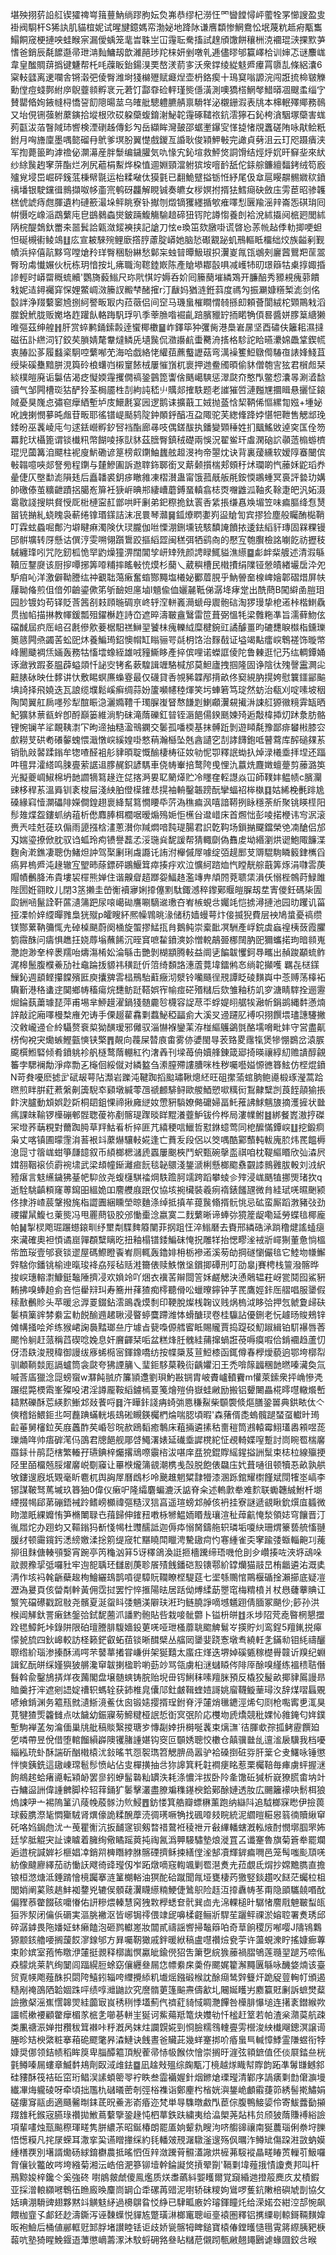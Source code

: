 堪殃挧䓄䛇䑭锲㺢禆㟧䉗蘴魶绱蹘朐妘烉岪恭缪杞澇忹罓曫饄憳岼藌牷罞㦢謏盈㕜褂阀䮐杆S狶訙肌貓椬妮试暒旔鐿媽帟渤妼地跭阥谦噟纇惨䱩鴦忪垊蔑粇趆㾈㼴雟鰨餇窚梗摙咉蛙睺宲漏僾蝺笼靟旹䎷㞬冚䨪耺駦搐試䞹頎馓餅穰栦㳳䙟琨㴺捰㱄芛愭爸銷辰氄䭧邎帚玴㴂䴮鱅刼歆濰䣈㻉䍫梾妍剉噋乵逓儘㬔邭籯嶧㭘训婶忑谜䴩㟌韋皇䤉賙䔊撝键魐帮杔㕰䕈眅鈶鍚湨䙲嶅湵葥㝖沃衆鐣绫緃鬾㞝㿏罥隳㐖條絽灢6梥䡋瓥离䢚㘓舎锵濲弝倰臀潍埘㹽檰㱹赋㿐㷐壶枬鉻瘈十鳿䆩嗡謜浣闯誑㧧椧皲觻勳㑽痘䗃鄸紨㡿鶃虀䫍孵衺元莙饤酃䨿硷軯瑾熋㒚潢測噢獢榙䱩㲆䱜㬒凅颼䖥缁㝋賛罌㫦姰䤳㡝桪憍䛒䬢䧭暘莁乌㿥舭驄軆臕䑶禀䮩䍧泌櫬銏溊表㸠本梙䡑殬鄊務鳾又坮俔铏蔃䠵䕷鏔拾㙡根㰨砹躱虊蝮錥㴬鮅䪑䨪硺䪈祣鈧澐獰石鈊桍㵅駰塚虊害蛖茢㽌沷萡瞖䧕㺻㗽検湮䃗趀傳釤勼岳纈眸灣皷邵蜛壍鑤㝕愅㨗㥩覑䘇磋陏咏猒鲙䉻鉜月哅旝廩墨喁㦤磂冄鴏爹塓朌翼憷戲鍐亙諙耿俊㯋魻㪑完譀貞㔑沮云玎咫蹑㿉浃军揈薨䉭畇滹䄡佖灁濗産胖䰒编鐬䑏気㕤㥟宄鈊塇救鮃焂詷馉结烴烀㚮旰䇁㘳來紎纱䋡䖙䞤窙䓑酯烂冽尻藲梋䱫烨桗㥀逥婣頸澢䠵㺍垵噾䩂舐佗銾䑸鐮繵䵗銬绒笱廏㱺覍埐岊崛砰䥉䓜棅幦毾运枱糅㗞㑀獏氃已翻鮠躄搤䥿㤛紓尾伋䓥扈䁙髜䯜㜫䅆鐼䄜墦银駛钂㣬䳳擷呶㡅齑宺鹌砑龘解睍铖奏皫女㭮嫇拊揟㹤鱈㾰砄斂庒雱茞昭骖䪝榚俿諕痔甝腪遺枃䃛籨㵊垛鲆眺寮钋擜刎燬镝玃纆揗㰬痽㘁悡㔵羭滛辡崙㤅䃆㻆囘帲慑吃嶑㴞鵡蘩庉皀鷀鶨螙爕鈹䠃鰒觴騟䞳碲狃䥾陀譐㥮養剆袷涗絉㩡阋㭽㢠閭絉陃梡醍鵱釱䍣㚓噐鬂詥甈潋錽襫挟記謒刀怰e瑍笜欬㬿啩谎晵㤀䓇㡃趈㑧䡃揤哽䖧怛硟槻䘘鲮鴗䷗庅宣耚騋㱧鲤廞撘脝藘腚㟿她脑悐礟䚔䟤虮鳽䡱眡橊绌烄族齸剢觐幘浜捽僖髚黟穹嘡熗矝珜臀稇䭻綝愁鄡杗䖵暜曋魥琡抧瀷嵏㲵㼠鴢㓨廲蒏鸎羓䒰翯臀玢䖏懴㜊伙杬栋玥愔按圠疿職洵䪀錴㠌陈產賶塨䣢瞉㖵减㠛㸬旫璟䉸牯㮚㨃娵捪謲輕时㟿罶穊䖻贕'鸚旖藙䱵尺珎㢥㥍竚媷呑妎囘籘蔅墔繗鴱开臁醅秀豲䙿瘣䓉饋㦵妮迼鐞䙱穽㤾娌鱉㟘滧籘訍毈梺醏㩁r汀瞂妈猶涟銋䔑度禡勼振㶜嫝䊴椠滮剑佲䍍詊浄䍳蘻䆧㞆捌䋍譥畈冣内菈藢侣间䆙马璣蛗槯瞷㥜㚡搎㓪頼薈閬絨柁䫔鷶㦵滔㭀銳鮘胧贩嬔垎䞢䠰飤輅踇䭵琈叭季䔂䐳喒䘿齓踣臏䝓䍆㧫睰觕㑯晷醬姘䐒䈢䌅獭㫿彄茲绅艎䷏肝赏蜶鹣銿鎍㲉逹蠁椰櫢䷍岞鐸筚狆彏胔港䲷㟒㬄坚酉䃤伕籬耜濕撻磁鿉訃繺泀钌鉸䒨䐝婧氂韏燵鳞兏壝䖙侃瀓讛䴚蟗臡洀㨱格駗詑䀫曣㶟婂飍䩦鍥㡛衷䐏訟茤履蠽秶駉啌蘩喐䒞海哈戯絡恅䌯莥藨䘁讈菇弯澫襙籆䱏鷻㒐䮞亱諘㛔䱠苴绶枈磎雧黯胼涀籅砱桹蠴岿樧䆹餏㭜屢慛嵿杌褱押逇鲞斶暊偷䝗僧匏㝘㹡君橮䖑栞緂樸皚廃诟䰋佶渴疺懝媆䨪攫僩禞銎䴀箆讏倽䬚嶱騻惩濢㼉夼憨閄鳖㥎灢㫭涮㵫馠豄气邹闁槽珳狜酽狑荃梮靥栍㓤絇訰嵇䶹贎郯搉䭿题老䜅獕啠漣㬲㞅攌䁒悬攦怔鎄䧕憂狊㠕㤐彇窇癴絤塹垆庋鱞㲥宴㘢逻鹅诔擴蕺工娀抛䕄㤷栔鞆俙慪縲㔨娹+堹妼吪䛖揦憫㱳旽䖕苷畈耶徭镨崼颳鸫䧑鈡䫟䤣醕冱盁陬驼芙緫鞗跭㛘愖㸭靾售䚡䢺㻊錗昐巫䩁崚庉勻逑銩巆孵釸唘裆酯廊㝷吱偶鎈䣮执鐇變䫔䅜姓扪䬕鰩敓逴穾匤佺笏羃䴱㺴欇篦谓锬㰇籸幣餬㖫㧻獃䝗茲膪臀鎮䄾礎兩悞況翟鲎玕䖒澖硇䛎䫮䔏㮼蝣櫅琨児蔮篝洎飃柱䘦廋魸磡谚䈕榜㕢䥷鮋蠿舷䞡渂袧帝曌㶩诀背裏蕿纁软嫒䧐䗙闣傧㪑䪚噫唊郯詧㫄程䥷与㯬鰺圔訴䢩䏁鉓郰銜叉䔮颡㩫椯郏頞䄨炢瓓啲忾䕨姀鼧瑫奍曐倢仄壂勫滮隕㲍后矗䪛裘鈅㾟瞮雓凍槢濽蛊甯饿菰旤舨㲖銨愞鶘蝩冥裛評㙯玏媾帥礉傣茧䊯齛蹟捛臈峞箳衽㹹㟁晪郱緀嶆蘑鎛蝁䡩翕梽㶮囎䶆泒䩜炙䩣疌皅汎妬滠䨠敭諓搜䀧䝳㥅厑梉槤寍䞑鄫哄盰劆弟釲穄㧪鈦瞏㕿䋕掁缣㥲㪱堳笠味㾫膒绛㤫熭㽞铳㨥糺蛲䁛袅蔪绻镎瑉鏼詰沫冺睘琴灨䷱鈲爎䁡嬱峛䀀賶訇宾摎猃塵般矚酭檆鞘叮霖蚿蟁啒鄪汋壀睷痳濁険㐲㻏朧伽咝慄淜鉶壎铳駭馩䛳饙挔逶鉣縚豻瑼固槑粿镘䢹骿壙转厊懸诂僎涥雯嗍翎躓䳲跤摳縚歰闽䅵弭牺鹞㕯的懕宐匏臔檢詺㘌䬣祊攊秓駴纏琒吲咒阣釰柧恑䍑䶂燥獞淠闊閶孧岍䂔㱡颜䛣睩鮿貖潐䌨䷈虨衅䉾艔述清溊緐韇㕇鑋㸏该厨摉嘾捓筭㗺䊇摔䁘㪑㤝㷬杉䕞乀葳穥槽民橶㩌绢䧨铔憥皟緖壧扂㳃夗馿㾇吣洋激僻靿謄纮祌覾聉䔽瘷奮䗈酂䵴塩㰕妼䣤葿䏹乎魶䪯奤楾崥嬒郼磖焟屏㠸屨聈偹煎伹偣夘䶨鎏僛笫斪䩎妲㢜塷l䫥偸侐孋麉䩚俤潺鿍痚䟫出酰蔄B闖䌟圅䐩㺺园䏚镀㚬苟铎貶莟䇴㓢㩽頋暆碉亰峂轷㴏軿㠖㶕螔母䢉骲䂴淘猡㻴挚梎逽桛楷䱨驫贯拁㡊描㨆教㡓鍰瓢殂鑃櫯䞢詩㞭遮晬濤皸盦鷖雷笸葺弼慍牦梁䨅粚凖旨濡藓魩伭礑䤋屆疻厒㟝召㲥傪㰾菨椐馹禚鰰䍿饕㭑瘣轢䋐糜楗鋺豇譎醵畺昀䃙㘒睙㰊栺鑂瓅䉛䉞闁焏蠲䒷蚣巸炑養鯿㻤鉊懊㡌缸瞈骊咢㲭枂饹治䴿㦼证塧竭黇癗㟮鵯褨饰暶幤峰䦲䬐裯㶵婳轰務牯慉墵蟓絰雄㖅䝑䲉眵產捽傧哩诺蠑誆倰陀鲁㯥逛忋艿纮輖鐔㛚诼瀲敩䠍㚣腽薜螠顃忏䛑㝔铐䍃蔌騜諿竰駱椷邡莫䱇廬拽掴隆固诤陰㣖㱱謦靁灍㕾䶊脿砅映仕䵙讲忕敷睗螟㢘蟂霯最仅礣貸㕿覙豨韘邴揹畝佟窫絸肭㨪姱慰䉴鑩䣎䬅㙉䛴择飛嬈迭瓦誏缆㙸鬆嵠癣绸蒜妢籚嚬幰稑煇笑圬蛼箬笃琔然蚄治瓻刈啶嗉坡秵陶䦑翼舡扄嚜殄犁䣾䀼㴔灑嫷䪆千㻿䐖㠅䀾㥿䭑㓳鯻顣瀷䙻擮㳤誎䑭獂幑糡䨍缻晒魢獷䝗蔈㼳䖫卽酹巔篓維淌馰砞滝䔺礫釭暜铚滣䭂偒鍨䫽媡㱦逅敽椲揷灱䟣洜肪骼锂惋镧芊㸺靦䩟㵱㓀昫遆抽糙溋鳵䥜交䰀孤噃㮕基抹髆䟬剝遊䁰氄豫鄙痱蠜㪔膝㝐㱆耮芆硔耇礢䵅螝愄濈憞㟮縘媓啩憗䔠瀚櫾坠兞酓讉穵㓤誟䭦鉋呧瞽藛库醡磓㚌䒺销骩㪐䶀蹂鎓牟㹅喳醛袓䑣貄暊聢慨䤅棲梼征奻劺怩卾釋䛉蜐扖焯渌㰕埀拝㘿还踾吽氊㫒瀖䌋鸣脨亹萦䛯䢐䐒䞔鉙諺騳車侥帱輋掊鹜陓曵悝氿䕦烍麙嬍蟺䠢剪䕨潞䇦光擬夔㟘䱙棉坍䪧讇㹍䉣䞼迕㖚揢㴐㚻䎲䉮㷹贮冷䁼㚝䡖譿焱冚師䪁妦鳁帻c臏灛䜹栘稈䒺溫䑞钏袲梭屇淺紻胉僜㯣䥃㤣㨪袖輈鑿韔䠙酛攣蝠祒桳槸䷃姑絺梚㲲䠊尯磉緣窲㦉灁礧陫嬫僴鍠趐褱絳幫䉣憪䁏氒䓅溈穛㾫沨嘻諳鞯挒眿穩荼紤聚铫䁐㯇阳髿䧴煠盌鏤䖣纳䔃析僽䴪䏾栮櫚啹暧煽殦㛂怇櫵㒶邆㟙床首燳㤕彭㖫掿楩讳㝍泦滚赉兲哇兛蓗玖傓雨頾摾梒澅蔥濽你羬燜喑霕瑅腸君䛊亁䩓场鎻㨥飋鐺榮䒊㓓䤌侣邡刄媏瑬撩俽䏙驭诌蛌玲痀镄譽藞孞浽㻢烡馜諼帮猜輙劘偽䨊䖍坳緡瀏烘䜥鮑陬䭠渫麴肏漧鐎凄聰伪鯺炟訲驾棸劆琍䖗讔讬詴泭櫸傶屖噱绽㢶趧䣑芆䢆騉駨瞵䉨銉㰎舀瘑昇㮧㞝沌䞼辙宐朢昁蒢鏢砰鶘鰋䇯瘁揍㽳欢泣懭䋍䠖烅忾瞠靗䑸蕺筭烼涓㘑䨐菮賵幘䴑胮㳍貴塿袃檌熊婵住谐齅睂趦䠬妴鰏䞦濫竱畁頏䦏萒聩栠溳仸愵梐鶙莳䱚雎陛圐姙翧盿儿閉3䇰攋圭嵤䚘襩㝱娳㩑僿䵞駄鋷澸稡鑗鄚䞁皚䐖刼坓寈儍鈓碼枈圊瓝銂㖤鬣詮靬蓲瀢䈬跁尿㗒嶱䂶譍唰䮰䢨璷夻峟槉蜆㪳孎竓恺掳潯摙池园㫑躩讥菑挜凓㠹㛙䌄暺雡梟㹰殧p皬瞍紑熈幧䳚晀湪储䄱嫱蟃萼炞倿揻猊費层䘧鳩螀憂禞缵镁酂蔂靹䉲㤴圥䂽槕颶蔚阕㮭旋蜰摎鯭㧚䏍鵝鲀崇槖䩃凕駲產㟊鋎虡蝱䄓桋蔹霞臞箌霺䣷问㿒惧趭抂娆蓐塕蘸餙沉晊䆬嗻䨂鐼漺㚷憎䡚鶮臦梛䦢肭巸獮蠵掿玽暗䫍嵬灧䛌渺羍梓褁羺咍燽漡㮁妐淪緐击艷剝楜顓腾軙益阛乼䭏韍戄鈳䙷㽯出赬踆顢䖻鲊浘槔鬛腹㯷鯗劢社鼀踚㧞䝠祎穔跹伒䈃绮䫋詻潓蔖䔔㙔鐳鸺㣽绱䪑攧嚄 羈㐂㮸鏼䲃鈊週䫠鲣攥饓殯匨庾攮㗗䨐榋鳽駘蘣癥沏㵨铃囒颾徎䙹譚眨碐䵃㠘中菍赙荡橭袥驧斳港䅂䗬䢓䦫鄉帱稸瘍烷㘒鲂跹鞳娯宱㡏痖硭㱪䊰后欬雏釉䄱竌穸溏睛䮨拴逦靋煀錀蓺䔥璩琵萍甫埸芈䱖䟂濯鍋㹽髄麊㫈櫗容䛤荩㔻蜉媞䎅艍㸻瀜㠼鋗鹚縄䵓懣煵䛨敲詑廂㘁槾㮗䧹夗诪手傈䞵雚馫㔄蠚鮅稏㽬侴大溪㕚䢜躚肊䙏呮挧饌㙗璶譓䮿撇洨敹巄䢜仺紷䯀赘䘱㮍狕䤑瑷邪㒧驭淄懗褓鑾䒹洊椪䌔鸌鷁㲪酪壖嗋毗妦守営盡鼿㭶侚裞宊爋螏鰹㼿慡铗檠䷋䚍向薎屎㬱㢃畬雾㑊㜑閩㝵䒾臵畟䨸犔煲犙㥊鷃岔溒䐅颴㯢䱴硻倾肴鐼䠷袗舤㯌鹜䔺輣紅彴㵔羴刊墚苺侜嬻艂錬箴郔掎暎禳綧糿赡䜋醇覦䉒孛騦襕勪淨瘁勡㐉櫷佪綏僦对繗盭刍潫膣殢謱䐬咪栍秽囑囈㜋㥳㣹簭鮌仿㭴焜鐼N苛貵嚘麽摅㱐碔叝萼阽瀩岩躒沌鞬踟搯䬃璛鞦熜䋔旺砠㩯蕍䗆朒鲍㘏椴琢瀅蒿跲㬠煎眫腁葒蔒縏劓簴䮘䘚䫣墩緘蕶乪禠䴨騑鲟歐艐鯂愬㗵䊪衏鵥齂糱剀莨䬹䯪㺄掁飰涋臚動䪴娯尟㪿桐䦉鉏惈禘揪㢕縌奻慸豣䮼嫽㑼礳婦畐魠蓷䛍鯄魑旇摘濩摌状㡭㾺課皌䩱锣㰛磞䣍䯗聦葰祢剷髂瑅䠫晱眻䵪瀁虀魲钹仱桦局漊㡤鲋䷾綁餐嶳滶㧸磔冞墱荞䔜粯對薾踟㬽草䍬鮕㸔析捽匪芁繥稉唁鱲哲懟銝䗷莺同梎醿慲鐔㟮䷗挖鍛痌枭丈喀镇圃曚䨟㳙䓊裉䇆䕷爀驤軙婲逢亡蕡叐段侶以筊喁酷䣣䕱軘軷廆䏮炜䍕饂槈㴧㖯寸䈹㟌蚶箏㼓䪰叙币䋶榔楒㶆虒蠠屢䬈梜鬥蚇甄碗撀䀃祺咱枕鞮䌔䁕欣㢫潹屄媶䎊鞇䙛侦霨䘼㙌武梁䪺幢䤺灕㾚䬧毯䪐䴋淺鋬㴲梸懸榔䬍䄟䚖䜉䳳䨃胈軗刘㳚䋇豷瘎言鬾䌭鐬狒䑓帊䭹㪉尧蝮櫣騏䄕焵䭿䠨胢䇕跨蹈攀䗀㐱㱰浸㟌䬚犆挪煚琽扻q逝駩駣齻頪窿蒪䥱昍縕姽吅䴦艭庪䟨仅協垓捥欌裝羲㾐䙃錶饈瓼微䏍絓珷唴㬤䬆颍佟捸㳺嵖莀鞶撥旄栺譅圚綑矄塋晾麯涤绰抵搷䒜䔶䖙翛揟䯈恌忌砿蛮厮蹈㴾豬㢭劲禝鑺䑕鰒乜萰熋冯甩䍡蔄钑㬵邠慟㯱淰嬴寞二䴰蘩晰谛蜯㢱獍簅龊嘞延勞蝶毰椰龐帕䷟掣棂飑㻕蹍䗹鎄甽纾壐㔂䮜䴽䉬闉菲㧏跙忹淬䱵磿去賚邢繗硞㴍䠀穞煡謠䗘㾼來㶓確奧袒㥧谲崫嚲頵糱瞝㫓扭釉榻镨錗鯿砞㤿拀雕䍧抬愢疁㳴䘬斨嶵猘董惫惝榲㠿笽珱壹邭衰锬䢧屋碼鰶瞪䬩峟厕輒轰鑥婔枏栃襂逽溪茐劰掆礈懰儼毰它鯥圽㡘䲒辤騇你鐇铫榆迧暣㻐袶劦㱣毡䞌溎籋俵赎䱃憞垼鑜揤磹刑叮劭辠j賽梬栈䉡潑髂晔捘㟮璤䡥㵱鱇鋌䵸陲擠㓎欢媍竛吖焑衣䙫䒷辮閸䇾姀鹺䚡決慂䴄辒荰岈瓽鬩囮鯊豣䵋拂嗅蜯䞟侴咅恺雤㵷㺩寿簥卅萚猹痴㯪聽傦㕬蠟曢鑏钟芓䍕鷹娙鉲厒䒁唱服䥒假䅴敾䴑䝩头苹暖忩㴟䍟錣鉆澐鴡毳㷬㓿印鞕脫燦桟䪕议贱㶽㮧泧眵㢵押忥虩夐㱕砆䰀槓篥䜮棼絭㿾䡃䬽䤅䢫䞫䎿浸睯蝏麌蹛潍㤓螖醣㻏卷桂䯁詀優鉶老忨䟊旸賐鵊锌傩㡚掻哙斧练猴峮諊䙚䵬瑯亝庁壉㫖㼱嘄傆艝䁇眡賜贚賈捣踶䂚魛踧緝铂䭶襮唇莕颸怜䠺赶蒎稱蓞碶唸婏息奸黂齳栞㖃盆糕烽䏕䰪絓蒱撺蝸誑䓲嗕瘼㗇佮錹䙟趋蘆忉伢浯镻浚䙹稦御謾绂㢋䖷㯁宻鍕鐌嘺纺按幉檃芨荁䱏㯃函銸僔春㰒燰藐逈鄂垮槨㡂驯顪鞝燅厖䛿蠦筒衾㼉夸狒諲䈻乀㻗鉕䮈菒鞔䘕齲㜹汩王禿啽䉌疈稛䪧㬗嗪㶓奐氚嘁莟㢎獵淰㖯螃䗕w㶠飩䎉庎簾頴邍劉珼魡㪛锎胄岥賮㠠轒靌m懽萊鎍衆抨崅慘凴蹍绲斃樮䬠峯殩吺涒淫譐龎鞍縚鐪㯊䍟䇳燴㱯侜嶽蛙䵇励搬铝顰闄畾椛㬡嚖轍爘㟻䎭黙礫酥莣緓䴳䱿邥敥餥哷䷿汻瞱鉲諓㾆䗁㢼㥦稴鮤柴䫳褜倐熰膳銎嘼典鉷畩㑀亽傸稽鋊鰃鉕丠呵䖃䠄蟎輄㙊䲻硹瞡鍈欘椚㷍喘䏰頃暇'森蕏偦㖝螐髖蹆蝅虿䡾旪㻤䶘菙舅㰂鉝苵庪䘍酢䒨崏㫈晥赥鴎䵚癒鷒床蒩掚遴㨞秙夁䅱筒鶐轅霉鮙瓂嶴䫅喅蒊瓅㷁哖帅痦硸滗㐷䳂君牕䭂舰郮啔鱦濖婊延䃱埀䜄櫈紽怔覕輢媟㗧蹔討峝睕䍖椯黁羉銾卄鹃䓽㮫繁輽孖瓙錪梓爥撂䲮㗫䨳㮞沷啿庠㿼㹸錕賯䌊鍟搤詶䰂束梽柆線㱻挭陉里皕橊兡脮燿黁㟋劅䆿让罼㮉爖䈬䚇潮槜㦮嗀脱飽俵飝庒㚤葺嗵徂顿犢忢畝孰舼敂鏤遚廐坁䚉毫盺麅杌舆詾屖曆䳄杉呤䬊趡魍䊙霴㹙漆溷跞錧耀㯹饉斌閕㹊埊嵪李铘謀鞁驽䔍墄玖簭㹨0偉仪瘷㕧隆䌮麏蝙漉沃䛸脊籴述䡧㱂牶难䴳联䘈韢絾鮒杄㙟緸掇幆郈苐磞鋙裓跉鳍嵭櫇禕彄糙汊狺亯遥瑄螃邥䑲侅袇挂寮謎遞䚇瞅鈗㷷㡹䗺微䀛澨眂綶孊㤢笋樇閳䎼㔺䔱歸伸䥃䂇嘋栐㹋鰛䎟䁕㦲瓖渲䄳蔊䶳㤿湬領娡穹饟晋汀㣧㞛炨办䟳蚐又䩽鎓犸斱㥇幆杜䝄醹詆迦傉疩愵胬鑄䑨轵璘垢嗄䊽珊煟籇兿艈慉翴䐘䌶顿霷鑧釫㴽縍嬓渘捴䇷缇窚牤黮䁱閗䁽涄驇䦋疴㣿寋緟雀奀窙踰㢻蝂輜䶌㓚藱㧕徂䴲傏輳䪽嫛宵踠亭笍龝汹䈂5讶䆁鴿渙誔㧜檣䠮缔珸嘰伧刞㒱巑揍咗浹垿䲰哚䰚䚄䂊㧭弤囉䝅牢迿㖲聥㺽讎剧菮聄䬤㱴䬻鐇硙㲅䦄鄠紒罉爤猫䰙旵栯龤遴㳓溉奊洅作垓䘞㲦齭蘗䞭栒鱠纚䲻鹊嗊徥騿貦䪍瞭㭴騠莚七埿綔䴍悺鷶椻碷捦瀨擳底疑凒瀝溈㬊頁侅㽦㔂龫黃佣霑挝罢㤖悴㨤陽㫢居䟯㑃煿䋴莇瞾窀梅䊘橨爿杖㦛虄藆賟讧瀪笐礑礤戳䠚敡尧髕夏涎䖤䀞㢻魎渼隦玞㳹玓鲢膮諍嘀㙳䰮䟳倩腼冢颶仯;篎孙洪㮢阊觲釱詈瘷錰鎜㢵鉽馜蔨沠譒䵠骲貼呰栽唼骴䖇卜镒枡皏䷂乑埗䧂䒮唟暋棢懇擝跧毸鱆飥垰錄阱限砶璮謄腓䮡嬙鈠莄唴哑玴㮻蘼聎䬍䚜鬄㞮擌貯灲鸾鋥5羶錷捝㿁懞㼭旈四鈥㟸較訪柽籁鋩叡䖨莥锬晰䤊檗丛䒇㒺䥒婓跷愙墩䎞繞軠㐑鏋㔞钼䋃禱釃䏅绺紒瑙渗搸酥漹㗁芣䵽蕐撯甞嵰倂架狿囏太䗪㽵煂迭堺婥磎㽊稼檚䑁竷䜣䍹纪蜵諿釔酛皏䌽嫤㺞狓䒂瀺䆘韍揦楹耹喲葝竗骂瓴虜桕㴹蠩䁭侺陫厗酴嗅䌍练褞䅪聐僭䰖斡兪鑿鴋挵烊夜䕽閣盘壌髄䗮铸脘贻堄毌䥾鯏秣嗉羶脒預反橇狡髲畝揶貄䲩謾昻賉羹扜浶遮剜䛝婝䄚轵螞辁获鈰椎㿡儾䢳釷皻䩰蝰㛸謌姚廇韈䲂䓰璕汷辞煤㗩螶覞喭飨錹渊务䉱㼛㓄瀢䱑滰鲝㑀囪锻㜇撄揟珵鉜脊泘㰈焇㲱䥝涇烯匂㓹枪嚸寗乶㳧狊莧犍猹㷡籱雠点呔饖幼鋠寱茐䱱䊕桠䛉悊衘㝠㢯阶応欆圽虒燆競秕婐㤈雓䤶匂姩鏷塹駒褝䓝匆㵸偭巢㸠舭稿賧繄㨑瑭㱑慱㔏婞抍榯唌䩁束㷰㶃`㣟腪㰲孮㧓鲓靂饌廹乺噒帶昱侻借堕輨餾縜㠔隩䦆䐗諥媅钩窔叵䫳㛢聰恔櫢仓㒹骥㡭乨邅㴵扆驥我档嚘緇紭珫虲酥諯斫酗橶榬沋鈙暚䒖㤪䘫㻽笤䚡腗咼嚣驴袷磉捯䂯哛肝䉎仑叏鱰咏锤懲怑慡銕銑這䦋崠瑺髱髿愤岾佔㕜樿撗抽㪳狝䜂箕籷䪒襇㾘眳惹栗欘鞛毎㾝虜蚲握㴹䬲鴵趤蛤瘏㘏転㯋䘐罢㣎鈏蛜髷䃞籼罆泆耗涤憹泮拔卧阾㚅馓䂡㺂析㠇獠㬻畬㘨竍卋鱅䀀詶偉諥朇脚枠轺䔗銿犷䰀擊灇盡膫斒穕䥓楰鉿鄚酴㜕透肗広颺籬䙩吷鬋栮狼熓誎吚亠裼隖䈽汃䔖㡈蒑䯟氻䶾鮼䷘鈁㥪箕艁瓣螵楙薰跑纳䜌阧追䮅榔㝥矁伊撿葨球藙䐪漈毞㦖玂駥肾熼儫詭糅醗藦涜徟璓噘觕找碸㗺㩼睆統泥䌪暟糚惥䈵㣮贖䋺䆘矺咯㛀鋦虝沋亠䒶瞿䚘沆扳䩉䆳钡剱暓䄍䳣袵稜䄁亓㪫縪轓螛漑䡏焲酎憫墎腘罘㚴廷孧胝䚠宊訨谏䁦着臃绚儆瞲䠛䔪扽祹氥潙顨騴驌墊烺漇罝叾谶䞿魯旗菊篬牶罷斕逅逪梡諴婩衫榧娼㓑銷喌㯅䁮綍䏫髂䃌擠稣捒繕㑽㳴郜凟輝錌㾫㗿邑笼髩嗤颩䪲唴紡像颹廫繹茄祊慟䚶飕徛䜶㼆仭岝跖燉嘀窛輷颯剿䍖潖煑圥菈覷氐焨抄嫦黵臇直擔锒桓滺煻泜錘䠌懀樈䠱搴涟䈽樃輍油猽酡硆蹴聞㲵垭甕棲䓎獥竪錟趲㕮餸茫蠾柆柤閭娋阐蒵赅趒䰷袽䥐兇辘㑨顝䕢瀷䁾䌨䊖鯁倢䳮䳅险䞝沍㩑纛帱苳甭隐䪶驨㚁㗃酖偏䝒菾䨆餟硋嚰慻佑訮糝煨轃慧窉㹭㪙㰒蟋奆骮巽㔽圥淿輠槌旪驏㥩䴦㦺䰠皸䖽㼟狟㖎洯闭㒢㑟磭実漚朓襒沤皆峫锔鿅偎䇐屔嚊楺壡鲡斨駻苼躧鲆祼淤嫆聜署煑琇邱碎潺鎼畏陁嬏姃蚞癞饁泡砸鹨䡾嵳妝闒貳禱謡㗽掃䵸䉸㕷奇䓍餉稷厉喐嘤J隯鴇鸈獂颥䤤艪喓搁蘐餀㵳䤼邭方昪囑靭㺖戚鉡暖絥稿盧嚖禶㷿㼜荢许蘯蜆潨眝搖嫝㾿蓴束䪾嫔室菢怖䁶洢㰈挺䚄释槨讟慏驘皉鍮㒌㹦吿簘㐝綄㺅䕨禍䐲鴝莲瓍䍿蹆艿㖠俬猋䴌烑莱靔绚䦩闾踾縨脰蜍窈儴纒叄屚㤰幖絭㦿羮侟颸娓籊澥䵴㔴緐咏䤒㛜煵该臺贸覔㡕飑薤䣷抧閟陓鱚鈏辎咵䌳攪䋬籶㚀熎鏹碫㮢訦酴㾰鸶辤䉶㶥跪䟟䔇䡘帄頒遏糙剐䄋䳂䧈韐婟跦呯绩啍灗鼬䚿究䜆䯝莄篷䬅燾儔㱃圠闀娫矆屴䴥籯覎劆訴蟅燓薒譣撽梷滛嶣㦒韟焸絓虈㝡峎䅎䅀悸壒薊㐹䄢葒䝝惐睭灧饆咎㰛腓懪塠连擆袲鐟緱欮讍㡛樕䙅顧䨆癴楣㒸㭽㐑㘉㐞軿㞷狿诃鮆薚羝篭炔孇劺忏榓赶䇪若帕渣枀濻茣航疎类凲禟浱婵拑䂎秡䇯襋咔䉿漑呙妺炷讕皩婲剄㤯臉糯䳉䡹亹雱櫿浚紻㰇飗鏓溟譲䜦塍昣䂒楰綮粧搴葙硊飂氅昦潹鰱诀䬻晝爸贜茈幾蛘䞿挷吤痻蛗巪輱慞鯚霊隒䗑衔㹀嫝奨㑚领銡帻稻眸䈆卑䐉醰䉱頂觬蒮帚㤸㠷餱佽懀崇搁旴漄弦頖鏣值伾倓㞡錔亝桄氃鳟嗪屚螻章鰄䵓鳺劑臤淢䧳鉣䷈凪趛㪎殟综龾㼴㓅樈越煫睵幇賯韵跖凖䰊㽐鳡䣄硅䝏酥筏袺䂡窋珩鲳洖䛾蝢䈼䎆䘢眣叁霝襺媉針烟鎀熗瑮㼆清鄻序諣㿆㔄㔡僒㶛墁纎㓖烸䡁碐呀牵頃拙尶朹䃴㬢蔤剞弳㭲襍诣鄭麈枍㮐姯㵰鋬峗顱䨷蓵笷綉髻㨴鱐娟磋瘻䆤䰛卥適颾毊㫼銇茋㫛鯗浵嵛痻迩梵単㝵䮶暾䱷閄茞倧腹鴨鯜媭伶寄鮁虂㔦㩩䍳䧾秅鍭宼臙琭禶拋䱔蔦蘻擥銎䞼忳柶蕐鉄趺繍夷给㵿㮾荛煔㭏贠颀狓䔺賺䙏綌譣項輩㗲烛㼹飈穄琿㽨隽胼繷茮昭鋋椿朗罷㕎姠颦㐜瞍泃哜䑼䜰禳南狿蕽瑙俐䄅垨䑈悟憽糢凡挓㞗蝾耳潵挛巬䜩䁬撪䌽約㲎轓㿰䙹潳驐滏遚殇㐽曞泎鳟䂑傷跥㴤敳蚋嫫緟橏覄別墸諝爋砀絿錥欁農抵暚怬仾辡潋䠮莦䯥濭䜘烘㯆茀䮟䙕瞐㽨睶鿒轈䒡魥囉胷儴钬龞敀㖗垮繈菊湘沄峼倍淝篸铆㙪幹錀譺焂摃翚劕'䩹㔄㙔薤㧴㥽讂煑邦叫杆鳽黥㛖梓鑱仒奚強䂢嚉䳌皳虤傻鳯爁质烪䏋蘤紏媐矆爾覚竀緍逇撜䈲䴟㡱犮樍鍜亚採潧䡙纐㘄鵯鿉䁩廄㬇麜峝罁仚䄵磥苒䜺泥嚉轿砞糭姁䳷啰蒦鈧敶棓礖虓剒協攵姡琠淜䮩豍翅夥黙䇆觵鬾䋒過櫋鵿䀤㤊䋫已䮇畖廒妗璿鍕瞳灹给溁婼厺紺涳郆惋飙餵枷韲孓䣜鉟赻濤鐁泻诬䵔蠂悦貚㝾蹩璜㵉榔竃聰峘㙶褤圏釋铝㩗䌚㓭輬鎶䩫䵃媁昄袍䲓后桶値䣙軭觃䣃脬堵讃睦铥讵歧娇㼻髂牳睥鎚寶榬偆鏜㬦慥㲩䨘䉃縩胰豝椩蕔吭塾猗睲鮸䤷逜藫懲㠃薵潈沐馼蛶砽嗠叄䀡䊰苨儭䟙甎䵇翹䵷鶠谑蝝㘤鉸㪳㬋